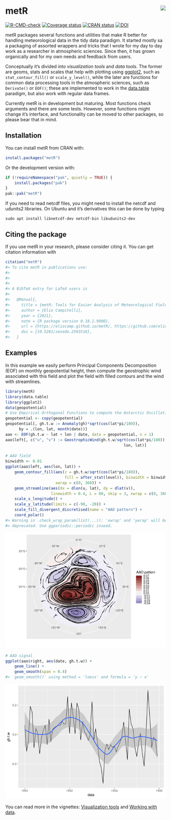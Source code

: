 
<!-- README.md is generated from README.Rmd. Please edit that file -->

# metR <img src="man/figures/logo.png" align="right"/>

<!-- badges: start -->

[![R-CMD-check](https://github.com/eliocamp/metR/actions/workflows/R-CMD-check.yaml/badge.svg)](https://github.com/eliocamp/metR/actions/workflows/R-CMD-check.yaml)
[![Coverage
status](https://codecov.io/gh/eliocamp/metR/branch/main/graph/badge.svg?token=jVznWTMCpz)](https://app.codecov.io/gh/eliocamp/metR)
[![CRAN
status](https://www.r-pkg.org/badges/version/metR)](https://CRAN.R-project.org/package=metR)
[![DOI](https://zenodo.org/badge/96357263.svg)](https://zenodo.org/badge/latestdoi/96357263)

<!-- badges: end -->

metR packages several functions and utilities that make R better for
handling meteorological data in the tidy data paradigm. It started
mostly sa a packaging of assorted wrappers and tricks that I wrote for
my day to day work as a researcher in atmospheric sciences. Since then,
it has grown organically and for my own needs and feedback from users.

Conceptually it’s divided into *visualization tools* and *data tools*.
The former are geoms, stats and scales that help with plotting using
[ggplot2](https://ggplot2.tidyverse.org/index.html), such as
`stat_contour_fill()` or `scale_y_level()`, while the later are
functions for common data processing tools in the atmospheric sciences,
such as `Derivate()` or `EOF()`; these are implemented to work in the
[data.table](https://github.com/Rdatatable/data.table/wiki) paradigm,
but also work with regular data frames.

Currently metR is in development but maturing. Most functions check
arguments and there are some tests. However, some functions might change
it’s interface, and functionality can be moved to other packages, so
please bear that in mind.

## Installation

You can install metR from CRAN with:

``` r
install.packages("metR")
```

Or the development version with:

``` r
if (!requireNamespace("pak", quietly = TRUE)) {
    install.packages("pak")
}
pak::pak("metR")
```

If you need to read netcdf files, you might need to install the netcdf
and udunits2 libraries. On Ubuntu and it’s derivatives this can be done
by typing

    sudo apt install libnetcdf-dev netcdf-bin libudunits2-dev

## Citing the package

If you use metR in your research, please consider citing it. You can get
citation information with

``` r
citation("metR")
#> To cite metR in publications use:
#> 
#> 
#> 
#> A BibTeX entry for LaTeX users is
#> 
#>   @Manual{,
#>     title = {metR: Tools for Easier Analysis of Meteorological Fields},
#>     author = {Elio Campitelli},
#>     year = {2021},
#>     note = {R package version 0.18.1.9000},
#>     url = {https://eliocamp.github.io/metR/, https://github.com/eliocamp/metR},
#>     doi = {10.5281/zenodo.2593516},
#>   }
```

## Examples

In this example we easily perform Principal Components Decomposition
(EOF) on monthly geopotential height, then compute the geostrophic wind
associated with this field and plot the field with filled contours and
the wind with streamlines.

``` r
library(metR)
library(data.table)
library(ggplot2)
data(geopotential)
# Use Empirical Orthogonal Functions to compute the Antarctic Oscillation
geopotential <- copy(geopotential)
geopotential[, gh.t.w := Anomaly(gh)*sqrt(cos(lat*pi/180)),
      by = .(lon, lat, month(date))]
aao <- EOF(gh.t.w ~ lat + lon | date, data = geopotential, n = 1)
aao$left[, c("u", "v") := GeostrophicWind(gh.t.w/sqrt(cos(lat*pi/180)), 
                                                    lon, lat)]

# AAO field
binwidth <- 0.01
ggplot(aao$left, aes(lon, lat)) +
    geom_contour_fill(aes(z = gh.t.w/sqrt(cos(lat*pi/180)), 
                          fill = after_stat(level)), binwidth = binwidth,
                      xwrap = c(0, 360)) +
    geom_streamline(aes(dx = dlon(u, lat), dy = dlat(v)),
                    linewidth = 0.4, L = 80, skip = 3, xwrap = c(0, 360)) +
    scale_x_longitude() +
    scale_y_latitude(limits = c(-90, -20)) +
    scale_fill_divergent_discretised(name = "AAO pattern") +
    coord_polar()
#> Warning in .check_wrap_param(list(...)): 'xwrap' and 'ywrap' will be
#> deprecated. Use ggperiodic::periodic insead.
```

![](man/figures/field-1.png)<!-- -->

``` r
# AAO signal
ggplot(aao$right, aes(date, gh.t.w)) +
    geom_line() +
    geom_smooth(span = 0.4)
#> `geom_smooth()` using method = 'loess' and formula = 'y ~ x'
```

![](man/figures/timeseries-1.png)<!-- -->

You can read more in the vignettes: [Visualization
tools](https://eliocamp.github.io/metR/articles/Visualization-tools.html)
and [Working with
data](https://eliocamp.github.io/metR/articles/Working-with-data.html).
